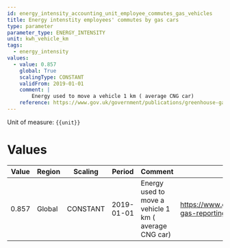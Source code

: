 ```yaml
---
id: energy_intensity_accounting_unit_employee_commutes_gas_vehicles
title: Energy intenstity employees' commutes by gas cars
type: parameter
parameter_type: ENERGY_INTENSITY
unit: kwh_vehicle_km
tags:
  - energy_intensity
values:
  - value: 0.857
    global: True
    scalingType: CONSTANT
    validFrom: 2019-01-01
    comment: |
        Energy used to move a vehicle 1 km ( average CNG car)
    reference: https://www.gov.uk/government/publications/greenhouse-gas-reporting-conversion-factors-2020
---
```



Unit of measure: `{{unit}}`


# Values


| Value | Region | Scaling | Period | Comment | Reference |
|-------|--------|---------|--------|---------|-----------|
| 0.857 | Global | CONSTANT | 2019-01-01 | Energy used to move a vehicle 1 km ( average CNG car) | https://www.gov.uk/government/publications/greenhouse-gas-reporting-conversion-factors-2020 |


